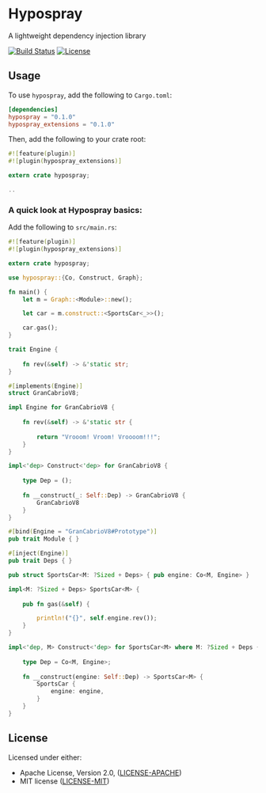 # Hypospray

A lightweight dependency injection library

[![Build Status](https://travis-ci.org/jonysy/hypospray.svg?branch=master)](https://travis-ci.org/jonysy/hypospray) [![License](https://img.shields.io/crates/l/hypospray.svg)](LICENSE)

## Usage

To use `hypospray`, add the following to `Cargo.toml`:

```toml
[dependencies]
hypospray = "0.1.0"
hypospray_extensions = "0.1.0"
```

Then, add the following to your crate root:

```rust
#![feature(plugin)]
#![plugin(hypospray_extensions)]

extern crate hypospray;

..
```

### A quick look at Hypospray basics:

Add the following to `src/main.rs`:

```rust
#![feature(plugin)]
#![plugin(hypospray_extensions)]

extern crate hypospray;

use hypospray::{Co, Construct, Graph};

fn main() {
    let m = Graph::<Module>::new();

    let car = m.construct::<SportsCar<_>>();

    car.gas();
}

trait Engine {
    
    fn rev(&self) -> &'static str;
}

#[implements(Engine)]
struct GranCabrioV8;

impl Engine for GranCabrioV8 {
    
    fn rev(&self) -> &'static str {
        
        return "Vrooom! Vroom! Vroooom!!!";
    }
}

impl<'dep> Construct<'dep> for GranCabrioV8 {
    
    type Dep = ();
    
    fn __construct(_: Self::Dep) -> GranCabrioV8 {
        GranCabrioV8
    }
}

#[bind(Engine = "GranCabrioV8#Prototype")]
pub trait Module { }

#[inject(Engine)]
pub trait Deps { }

pub struct SportsCar<M: ?Sized + Deps> { pub engine: Co<M, Engine> }

impl<M: ?Sized + Deps> SportsCar<M> {
    
    pub fn gas(&self) {

        println!("{}", self.engine.rev());
    }
}

impl<'dep, M> Construct<'dep> for SportsCar<M> where M: ?Sized + Deps {
    
    type Dep = Co<M, Engine>;
    
    fn __construct(engine: Self::Dep) -> SportsCar<M> {
        SportsCar {
        	engine: engine,
        }
    }
}
```

## License

Licensed under either:

* Apache License, Version 2.0, ([LICENSE-APACHE](http://www.apache.org/licenses/LICENSE-2.0))
* MIT license ([LICENSE-MIT](http://opensource.org/licenses/MIT))